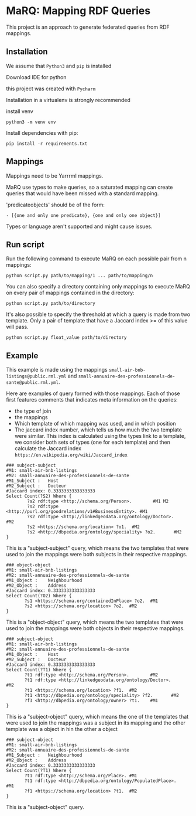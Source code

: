 # MaRQ: Mapping RDF Queries

This project is an approach to generate federated queries from RDF mappings.

## Installation

We assume that `Python3` and `pip` is installed

Download IDE for python

this project was created with 
`Pycharm`

Installation in a virtualenv is strongly recommended

install venv

`python3 -m venv env`

Install dependencies with pip:

`pip install -r requirements.txt`

## Mappings

Mappings need to be Yarrrml mappings.

MaRQ use types to make queries, 
so a saturated mapping can create queries that would have been missed with a standard mapping.


'predicateobjects' should be of the form:

`- [{one and only one predicate}, {one and only one object}]`

Types or language aren't supported and might cause issues.

## Run script

Run the following command to execute MaRQ on each possible pair from n mappings:

`python script.py path/to/mapping/1 ... path/to/mapping/n`

You can also specify a directory containing only mappings to execute MaRQ on every pair of mappings contained in the directory:

`python script.py path/to/directory`

It's also possible to specify the threshold at which a query is made from two template. Only a pair of template that have a Jaccard index >= of this value will pass.

`python script.py float_value path/to/directory`

## Example

This example is made using the mappings `small-air-bnb-listings@public.rml.yml` and `small-annuaire-des-professionnels-de-sante@public.rml.yml`.

Here are examples of query formed with those mappings.
Each of those first features comments that indicates meta information on the queries:
- the type of join
- the mappings
- Which template of which mapping was used, and in which position
- The jaccard index number, which tells us how much the two template were similar. This index is calculated using the types link to a template, we consider both sets of types (one for each template) and then calculate the Jaccard index `https://en.wikipedia.org/wiki/Jaccard_index`
 
```
### subject-subject
#M1: small-air-bnb-listings
#M2: small-annuaire-des-professionnels-de-sante
#M1_Subject :   Host
#M2_Subject :   Docteur
#Jaccard index: 0.3333333333333333
Select Count(?S2) Where {
        ?s2 rdf:type <http://schema.org/Person>.        #M1 M2
        ?s2 rdf:type <http://purl.org/goodrelations/v1#BusinessEntity>. #M1
        ?s2 rdf:type <http://linkedgeodata.org/ontology/Doctor>.        #M2
        ?s2 <https://schema.org/location> ?o1.  #M2
        ?s2 <http://dbpedia.org/ontology/speciality> ?o2.       #M2
}
 ```
 This is a "subject-subject" query, which means the two templates that were used to join the mappings were both subjects in their respective mappings.
 
 ```
### object-object
#M1: small-air-bnb-listings
#M2: small-annuaire-des-professionnels-de-sante
#M1_Object :    Neighbourhood
#M2_Object :    Address
#Jaccard index: 0.3333333333333333
Select Count(?O2) Where {
        ?s1 <https://schema.org/containedInPlace> ?o2.  #M1
        ?s2 <https://schema.org/location> ?o2.  #M2
}
 ```
 This is a "object-object" query, which means the two templates that were used to join the mappings were both objects in their respective mappings.
 
 ```
### subject-object
#M1: small-air-bnb-listings
#M2: small-annuaire-des-professionnels-de-sante
#M1_Object :    Host
#M2_Subject :   Docteur
#Jaccard index: 0.3333333333333333
Select Count(?T1) Where {
        ?t1 rdf:type <http://schema.org/Person>.        #M2
        ?t1 rdf:type <http://linkedgeodata.org/ontology/Doctor>.        #M2
        ?t1 <https://schema.org/location> ?f1.  #M2
        ?t1 <http://dbpedia.org/ontology/speciality> ?f2.       #M2
        ?f3 <http://dbpedia.org/ontology/owner> ?t1.    #M1
}
 ```
 This is a "subject-object" query, which means the one of the templates that were used to join the mappings was a subject in its mapping and the other template was a object in hin the other a object
 
 ```
### subject-object
#M1: small-air-bnb-listings
#M2: small-annuaire-des-professionnels-de-sante
#M1_Subject :   Neighbourhood
#M2_Object :    Address
#Jaccard index: 0.3333333333333333
Select Count(?T1) Where {
        ?t1 rdf:type <http://schema.org/Place>. #M1
        ?t1 rdf:type <http://dbpedia.org/ontology/PopulatedPlace>.      #M1
        ?f1 <https://schema.org/location> ?t1.  #M2
}
 ```
 This is a "subject-object" query.

